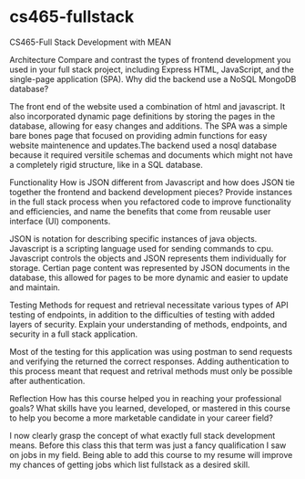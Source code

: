# cs465-fullstack
CS465-Full Stack Development with MEAN

Architecture
Compare and contrast the types of frontend development you used in your full stack project, including Express HTML, JavaScript, and the single-page application (SPA).
Why did the backend use a NoSQL MongoDB database?

The front end of the website used a combination of html and javascript. It also incorporated dynamic page definitions by storing the pages in the database, allowing for easy changes and additions. The SPA was a simple bare bones page that focused on providing admin functions for easy website maintenence and updates.The backend used a nosql database because it required versitile schemas and documents which might not have a completely rigid structure, like in a SQL database. 

Functionality
How is JSON different from Javascript and how does JSON tie together the frontend and backend development pieces?
Provide instances in the full stack process when you refactored code to improve functionality and efficiencies, and name the benefits that come from reusable user interface (UI) components.

JSON is notation for describing specific instances of java objects. Javascript is a scripting language used for sending commands to cpu. Javascript controls the objects and JSON represents them individually for storage. Certian page content was represented by JSON documents in the database, this allowed for pages to be more dynamic and easier to update and maintain.

Testing
Methods for request and retrieval necessitate various types of API testing of endpoints, in addition to the difficulties of testing with added layers of security. Explain your understanding of methods, endpoints, and security in a full stack application.

Most of the testing for this application was using postman to send requests and verifying the returned the correct responses. Adding authentication to this process meant that request and retrival methods must only be possible after authentication.

Reflection
How has this course helped you in reaching your professional goals? What skills have you learned, developed, or mastered in this course to help you become a more marketable candidate in your career field?

I now clearly grasp the concept of what exactly full stack development means. Before this class this that term was just a fancy qualification I saw on jobs in my field. Being able to add this course to my resume will improve my chances of getting jobs which list fullstack as a desired skill.
